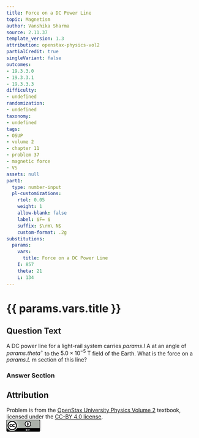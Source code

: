 ```yaml
---
title: Force on a DC Power Line
topic: Magnetism
author: Vanshika Sharma
source: 2.11.37
template_version: 1.3
attribution: openstax-physics-vol2
partialCredit: true
singleVariant: false
outcomes:
- 19.3.3.0
- 19.3.3.1
- 19.3.3.3
difficulty:
- undefined
randomization:
- undefined
taxonomy:
- undefined
tags:
- OSUP
- volume 2
- chapter 11
- problem 37
- magnetic force
- VS
assets: null
part1:
  type: number-input
  pl-customizations:
    rtol: 0.05
    weight: 1
    allow-blank: false
    label: $F= $
    suffix: $\rm\ N$
    custom-format: .2g
substitutions:
  params:
    vars:
      title: Force on a DC Power Line
    I: 857
    theta: 21
    L: 134
---
```

# {{ params.vars.title }}

## Question Text

A DC power line for a light-rail system carries ${{params.I}}\textrm{ A}$ at an angle of ${{params.theta}}^{\circ}$ to the $5.0 \times 10^{-5}\textrm{ T}$ field of the Earth.
What is the force on a ${{params.L}}\textrm{ m}$ section of this line?

### Answer Section

## Attribution

Problem is from the [OpenStax University Physics Volume 2](https://openstax.org/details/books/university-physics-volume-2) textbook, licensed under the [CC-BY 4.0 license](https://creativecommons.org/licenses/by/4.0/).<br>![Image representing the Creative Commons 4.0 BY license.](https://raw.githubusercontent.com/firasm/bits/master/by.png)